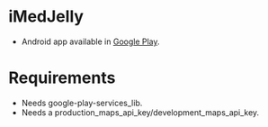 iMedJelly
=========
* Android app available in [Google Play](https://play.google.com/store/apps/details?id=com.science_o_matic.imedjelly).

# Requirements
* Needs google-play-services_lib.
* Needs a production_maps_api_key/development_maps_api_key.

